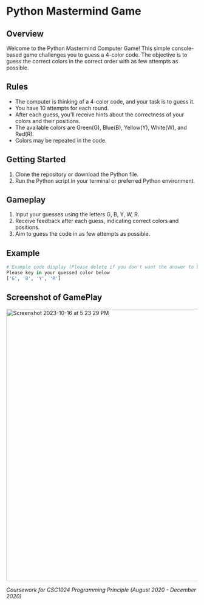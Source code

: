 # Python Mastermind Game

## Overview

Welcome to the Python Mastermind Computer Game! This simple console-based game challenges you to guess a 4-color code. The objective is to guess the correct colors in the correct order with as few attempts as possible.

## Rules

- The computer is thinking of a 4-color code, and your task is to guess it.
- You have 10 attempts for each round.
- After each guess, you'll receive hints about the correctness of your colors and their positions.
- The available colors are Green(G), Blue(B), Yellow(Y), White(W), and Red(R).
- Colors may be repeated in the code.

## Getting Started

1. Clone the repository or download the Python file.
2. Run the Python script in your terminal or preferred Python environment.

## Gameplay

1. Input your guesses using the letters G, B, Y, W, R.
2. Receive feedback after each guess, indicating correct colors and positions.
3. Aim to guess the code in as few attempts as possible.

## Example

```python
# Example code display (Please delete if you don't want the answer to be shown)
Please key in your guessed color below
['G', 'B', 'Y', 'R']
```

## Screenshot of GamePlay

<img width="715" alt="Screenshot 2023-10-16 at 5 23 29 PM" src="https://github.com/karen-nke/simple-mastermind/assets/103889430/5c854ece-f1ff-4a8e-9690-79a69c161849">

_Coursework for CSC1024 Programming Principle (August 2020 - December 2020)_



